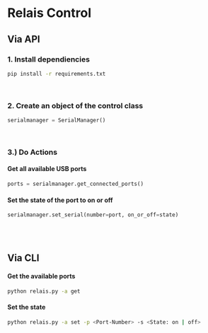 # Relais Control

## Via API
### 1. Install dependiencies
```bash
pip install -r requirements.txt
```

<br>


### 2. Create an object of the control class

```python
serialmanager = SerialManager()
```

<br>

### 3.) Do Actions
#### Get all available USB ports
```python
ports = serialmanager.get_connected_ports()
```

#### Set the state of the port to on or off
```python
serialmanager.set_serial(number=port, on_or_off=state)
```

<br>
<br>

## Via CLI
#### Get the available ports
```bash
python relais.py -a get
```

#### Set the state
```bash
python relais.py -a set -p <Port-Number> -s <State: on | off>
```
